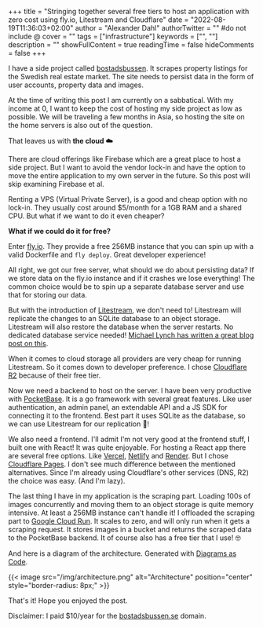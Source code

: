 +++
title = "Stringing together several free tiers to host an application with zero cost using fly.io, Litestream and Cloudflare"
date = "2022-08-19T11:36:03+02:00"
author = "Alexander Dahl"
authorTwitter = "" #do not include @
cover = ""
tags = ["infrastructure"]
keywords = ["", ""]
description = ""
showFullContent = true
readingTime = false
hideComments = false
+++

I have a side project called [bostadsbussen](https://bostadsbussen.se). It
scrapes property listings for the Swedish real estate market. The site needs to
persist data in the form of user accounts, property data and images.

At the time of writing this post I am currently on a sabbatical. With my income
at 0, I want to keep the cost of hosting my side project as low as possible. We
will be traveling a few months in Asia, so hosting the site on the home servers
is also out of the question.

That leaves us with **the cloud ☁️**

There are cloud offerings like Firebase which are a great place to host a side
project. But I want to avoid the vendor lock-in and have the option to move the
entire application to my own server in the future. So this post will skip
examining Firebase et al.

Renting a VPS (Virtual Private Server), is a good and cheap option with no
lock-in. They usually cost around $5/month for a 1GB RAM and a shared CPU. But
what if we want to do it even cheaper?

**What if we could do it for free?**

Enter [fly.io](https://fly.io). They provide a free 256MB instance that you can
spin up with a valid Dockerfile and `fly deploy`. Great developer experience!

All right, we got our free server, what should we do about persisting data? If
we store data on the fly.io instance and if it crashes we lose everything! The
common choice would be to spin up a separate database server and use that for
storing our data.

But with the introduction of [Litestream](https://litestream.io), we don't need
to! Litestream will replicate the changes to an SQLite database to an object
storage. Litestream will also restore the database when the server restarts. No
dedicated database service needed! [Michael Lynch has written a great blog post
on this](https://mtlynch.io/litestream/).

When it comes to cloud storage all providers are very cheap for running
Litestream. So it comes down to developer preference. I chose [Cloudflare
R2](https://www.cloudflare.com/products/r2/) because of their free tier.

Now we need a backend to host on the server. I have been very productive with
[PocketBase](https://pocketbase.io/). It is a go framework with several great
features. Like user authentication, an admin panel, an extendable API and a JS
SDK for connecting it to the frontend. Best part it uses SQLite as the database,
so we can use Litestream for our replication 🎉!

We also need a frontend. I'll admit I'm not very good at the frontend stuff, I
built one with React! It was quite enjoyable. For hosting a React app there are
several free options. Like [Vercel](https://vercel.com/),
[Netlify](https://www.netlify.com/) and [Render](https://render.com/). But I
chose [Cloudflare Pages](https://pages.cloudflare.com/). I don't see much
difference between the mentioned alternatives. Since I'm already using
Cloudflare's other services (DNS, R2) the choice was easy. (And I'm lazy).

The last thing I have in my application is the scraping part. Loading 100s of images
concurrently and moving them to an object storage is quite memory intensive. At
least a 256MB instance can't handle it! I offloaded the scraping part to [Google
Cloud Run](https://cloud.google.com/run). It scales to zero, and will only run
when it gets a scraping request. It stores images in a bucket and returns the
scraped data to the PocketBase backend. It of course also has a free tier that
I use! 🤓

And here is a diagram of the architecture. Generated with [Diagrams as Code](https://diagrams.mingrammer.com/).

{{< image src="/img/architecture.png" alt="Architecture" position="center" style="border-radius: 8px;" >}}

That's it! Hope you enjoyed the post.

Disclaimer: I paid $10/year for the [bostadsbussen.se](https://bostadsbussen.se)
domain.
